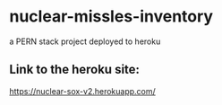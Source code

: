# nuclear-missles-inventory

a PERN stack project deployed to heroku

## Link to the heroku site:
https://nuclear-sox-v2.herokuapp.com/